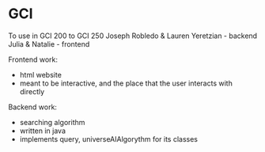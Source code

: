 # GCI
To use in GCI 200 to GCI 250
Joseph Robledo & Lauren Yeretzian - backend
Julia & Natalie - frontend

Frontend work:
- html website
- meant to be interactive, and the place that the user interacts with directly

Backend work:
- searching algorithm
- written in java
- implements query, universeAIAlgorythm for its classes
